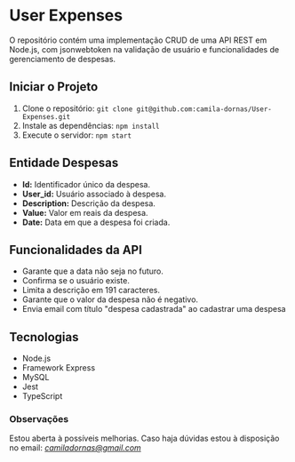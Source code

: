 # User Expenses
O repositório contém uma implementação CRUD de uma API REST em Node.js, com jsonwebtoken na validação de usuário e funcionalidades de gerenciamento de despesas.

## Iniciar o Projeto

1. Clone o repositório: `git clone git@github.com:camila-dornas/User-Expenses.git`
2. Instale as dependências: `npm install`
3. Execute o servidor: `npm start`

## Entidade Despesas

- **Id:** Identificador único da despesa.
- **User_id:** Usuário associado à despesa.
- **Description:** Descrição da despesa.
- **Value:** Valor em reais da despesa.
- **Date:** Data em que a despesa foi criada.

## Funcionalidades da API

- Garante que a data não seja no futuro.
- Confirma se o usuário existe.
- Limita a descrição em 191 caracteres.
- Garante que o valor da despesa não é negativo.
- Envia email com título "despesa cadastrada" ao cadastrar uma despesa

## Tecnologias

- Node.js
- Framework Express
- MySQL
- Jest
- TypeScript

### Observações

Estou aberta à possíveis melhorias. 
Caso haja dúvidas estou à disposição no email: *camiladornas@gmail.com*